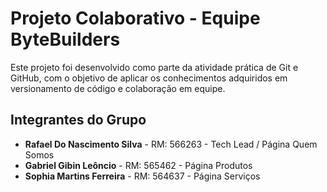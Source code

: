 # Projeto Colaborativo - Equipe ByteBuilders

Este projeto foi desenvolvido como parte da atividade prática de Git e GitHub, com o objetivo de aplicar os conhecimentos adquiridos em versionamento de código e colaboração em equipe.

## Integrantes do Grupo

- **Rafael Do Nascimento Silva** - RM: 566263 - Tech Lead / Página Quem Somos  
- **Gabriel Gibin Leôncio** - RM: 565462 - Página Produtos  
- **Sophia Martins Ferreira** - RM: 564637 - Página Serviços  

 
